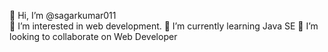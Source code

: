 👋 Hi, I’m @sagarkumar011     
👀 I’m interested in web development.
🌱 I’m currently learning Java SE
💞️ I’m looking to collaborate on Web Developer
